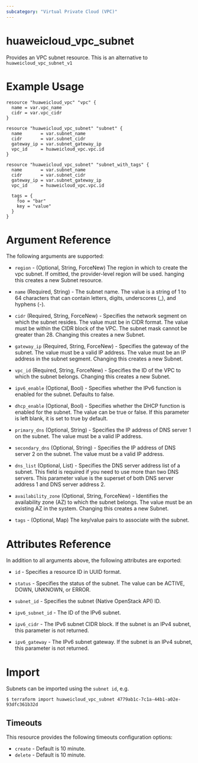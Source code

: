 ```yaml
---
subcategory: "Virtual Private Cloud (VPC)"
---
```


# huaweicloud\_vpc\_subnet

Provides an VPC subnet resource.
This is an alternative to `huaweicloud_vpc_subnet_v1`

# Example Usage

```hcl
resource "huaweicloud_vpc" "vpc" {
  name = var.vpc_name
  cidr = var.vpc_cidr
}

resource "huaweicloud_vpc_subnet" "subnet" {
  name       = var.subnet_name
  cidr       = var.subnet_cidr
  gateway_ip = var.subnet_gateway_ip
  vpc_id     = huaweicloud_vpc.vpc.id
}

resource "huaweicloud_vpc_subnet" "subnet_with_tags" {
  name       = var.subnet_name
  cidr       = var.subnet_cidr
  gateway_ip = var.subnet_gateway_ip
  vpc_id     = huaweicloud_vpc.vpc.id

  tags = {
    foo = "bar"
    key = "value"
  }
}

 ```

# Argument Reference

The following arguments are supported:

* `region` - (Optional, String, ForceNew) The region in which to create the vpc subnet. If omitted, the provider-level region will be used. hanging this creates a new Subnet resource.

* `name` (Required, String) - The subnet name. The value is a string of 1 to 64 characters that can contain letters, digits, underscores (_), and hyphens (-).

* `cidr` (Required, String, ForceNew) - Specifies the network segment on which the subnet resides. The value must be in CIDR format. The value must be within the CIDR block of the VPC. The subnet mask cannot be greater than 28. Changing this creates a new Subnet.

* `gateway_ip` (Required, String, ForceNew) - Specifies the gateway of the subnet. The value must be a valid IP address. The value must be an IP address in the subnet segment. Changing this creates a new Subnet.

* `vpc_id` (Required, String, ForceNew) - Specifies the ID of the VPC to which the subnet belongs. Changing this creates a new Subnet.

* `ipv6_enable` (Optional, Bool) - Specifies whether the IPv6 function is enabled for the subnet. Defaults to false.

* `dhcp_enable` (Optional, Bool) - Specifies whether the DHCP function is enabled for the subnet. The value can be true or false. If this parameter is left blank, it is set to true by default.

* `primary_dns` (Optional, String) - Specifies the IP address of DNS server 1 on the subnet. The value must be a valid IP address.

* `secondary_dns` (Optional, String) - Specifies the IP address of DNS server 2 on the subnet. The value must be a valid IP address.

* `dns_list` (Optional, List) - Specifies the DNS server address list of a subnet. This field is required if you need to use more than two DNS servers. This parameter value is the superset of both DNS server address 1 and DNS server address 2.

* `availability_zone` (Optional, String, ForceNew) - Identifies the availability zone (AZ) to which the subnet belongs. The value must be an existing AZ in the system. Changing this creates a new Subnet.

* `tags` - (Optional, Map) The key/value pairs to associate with the subnet.

# Attributes Reference

In addition to all arguments above, the following attributes are exported:

* `id` - Specifies a resource ID in UUID format.
 
* `status` - Specifies the status of the subnet. The value can be ACTIVE, DOWN, UNKNOWN, or ERROR.

* `subnet_id` - Specifies the subnet (Native OpenStack API) ID.

* `ipv6_subnet_id` - The ID of the IPv6 subnet.

* `ipv6_cidr` - The IPv6 subnet CIDR block. If the subnet is an IPv4 subnet, this parameter is not returned.

* `ipv6_gateway` - The IPv6 subnet gateway. If the subnet is an IPv4 subnet, this parameter is not returned.

# Import

Subnets can be imported using the `subnet id`, e.g.

```
$ terraform import huaweicloud_vpc_subnet 4779ab1c-7c1a-44b1-a02e-93dfc361b32d
```

## Timeouts
This resource provides the following timeouts configuration options:
- `create` - Default is 10 minute.
- `delete` - Default is 10 minute.

